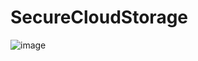 # SecureCloudStorage

![image](https://github.com/Chowdary-Hacker/SecureCloudStorage/assets/113694256/f3d07bd4-df83-482f-8b70-2941efe1221c)
